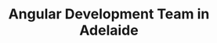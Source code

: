 ---
title: Angular Development Team in Adelaide
permalink: /landings/locations/adelaide/developer/angular
technology: Angular
location: Adelaide
---